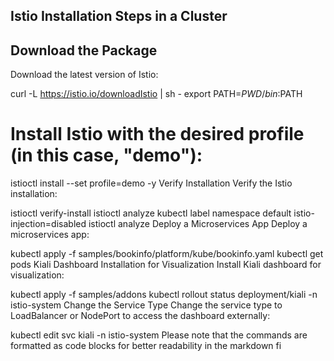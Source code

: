 ## Istio Installation Steps in a Cluster

## Download the Package
Download the latest version of Istio:


curl -L https://istio.io/downloadIstio | sh - 
export PATH=$PWD/bin:$PATH

# Install Istio with the desired profile (in this case, "demo"):

istioctl install --set profile=demo -y
Verify Installation
Verify the Istio installation:

istioctl verify-install
istioctl analyze
kubectl label namespace default istio-injection=disabled
istioctl analyze
Deploy a Microservices App
Deploy a microservices app:

kubectl apply -f samples/bookinfo/platform/kube/bookinfo.yaml
kubectl get pods
Kiali Dashboard Installation for Visualization
Install Kiali dashboard for visualization:

kubectl apply -f samples/addons
kubectl rollout status deployment/kiali -n istio-system
Change the Service Type
Change the service type to LoadBalancer or NodePort to access the dashboard externally:

kubectl edit svc kiali -n istio-system
Please note that the commands are formatted as code blocks for better readability in the markdown fi
